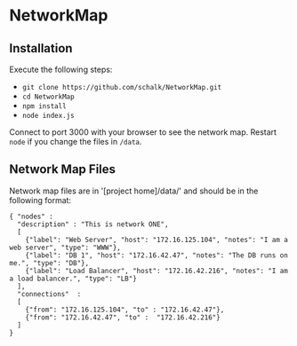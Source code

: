 # NetworkMap

## Installation

Execute the following steps:
- `git clone https://github.com/schalk/NetworkMap.git`
- `cd NetworkMap`
- `npm install`
- `node index.js`

Connect to port 3000 with your browser to see the network map. Restart `node` if you change the files in `/data`.

## Network Map Files

Network map files are in '[project home]/data/' and should be in the following format:
```
{ "nodes" :
  "description" : "This is network ONE",
  [
    {"label": "Web Server", "host": "172.16.125.104", "notes": "I am a web server", "type": "WWW"},
    {"label": "DB 1", "host": "172.16.42.47", "notes": "The DB runs on me.", "type": "DB"},
    {"label": "Load Balancer", "host": "172.16.42.216", "notes": "I am a load balancer.", "type": "LB"}
  ],
  "connections"  :
  [
    {"from": "172.16.125.104", "to" : "172.16.42.47"},
    {"from": "172.16.42.47", "to" :  "172.16.42.216"}
  ]
}
```
